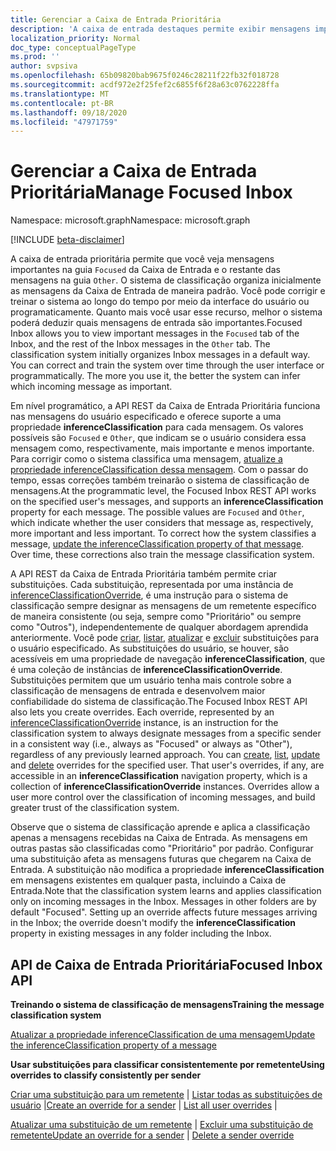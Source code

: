 ```yaml
---
title: Gerenciar a Caixa de Entrada Prioritária
description: 'A caixa de entrada destaques permite exibir mensagens importantes na `Focused` guia da caixa de entrada e o restante das mensagens da caixa de entrada na `Other` guia. O sistema de classificação '
localization_priority: Normal
doc_type: conceptualPageType
ms.prod: ''
author: svpsiva
ms.openlocfilehash: 65b09820bab9675f0246c28211f22fb32f018728
ms.sourcegitcommit: acdf972e2f25fef2c6855f6f28a63c0762228ffa
ms.translationtype: MT
ms.contentlocale: pt-BR
ms.lasthandoff: 09/18/2020
ms.locfileid: "47971759"
---
```

# <a name="manage-focused-inbox"></a><span data-ttu-id="4e3cd-103">Gerenciar a Caixa de Entrada Prioritária</span><span class="sxs-lookup"><span data-stu-id="4e3cd-103">Manage Focused Inbox</span></span>

<span data-ttu-id="4e3cd-104">Namespace: microsoft.graph</span><span class="sxs-lookup"><span data-stu-id="4e3cd-104">Namespace: microsoft.graph</span></span>

[!INCLUDE [beta-disclaimer](../../includes/beta-disclaimer.md)]

<span data-ttu-id="4e3cd-p101">A caixa de entrada prioritária permite que você veja mensagens importantes na guia `Focused` da Caixa de Entrada e o restante das mensagens na guia `Other`. O sistema de classificação organiza inicialmente as mensagens da Caixa de Entrada de maneira padrão. Você pode corrigir e treinar o sistema ao longo do tempo por meio da interface do usuário ou programaticamente. Quanto mais você usar esse recurso, melhor o sistema poderá deduzir quais mensagens de entrada são importantes.</span><span class="sxs-lookup"><span data-stu-id="4e3cd-p101">Focused Inbox allows you to view important messages in the `Focused` tab of the Inbox, and the rest of the Inbox messages in the `Other` tab. The classification system initially organizes Inbox messages in a default way. You can correct and train the system over time through the user interface or programmatically. The more you use it, the better the system can infer which incoming message as important.</span></span>

<span data-ttu-id="4e3cd-p102">Em nível programático, a API REST da Caixa de Entrada Prioritária funciona nas mensagens do usuário especificado e oferece suporte a uma propriedade **inferenceClassification** para cada mensagem. Os valores possíveis são `Focused` e `Other`, que indicam se o usuário considera essa mensagem como, respectivamente, mais importante e menos importante. Para corrigir como o sistema classifica uma mensagem, [atualize a propriedade inferenceClassification dessa mensagem](../api/message-update.md). Com o passar do tempo, essas correções também treinarão o sistema de classificação de mensagens.</span><span class="sxs-lookup"><span data-stu-id="4e3cd-p102">At the programmatic level, the Focused Inbox REST API works on the specified user's messages, and supports an **inferenceClassification** property for each message. The possible values are `Focused` and `Other`, which indicate whether the user considers that message as, respectively, more important and less important. To correct how the system classifies a message, [update the inferenceClassification property of that message](../api/message-update.md). Over time, these corrections also train the message classification system.</span></span>

<span data-ttu-id="4e3cd-p103">A API REST da Caixa de Entrada Prioritária também permite criar substituições. Cada substituição, representada por uma instância de [inferenceClassificationOverride](../resources/inferenceclassificationoverride.md), é uma instrução para o sistema de classificação sempre designar as mensagens de um remetente específico de maneira consistente (ou seja, sempre como "Prioritário" ou sempre como "Outros"), independentemente de qualquer abordagem aprendida anteriormente. Você pode [criar](../api/inferenceclassification-post-overrides.md), [listar](../api/inferenceclassification-list-overrides.md), [atualizar](../api/inferenceclassificationoverride-update.md) e [excluir](../api/inferenceclassificationoverride-delete.md) substituições para o usuário especificado. As substituições do usuário, se houver, são acessíveis em uma propriedade de navegação **inferenceClassification**, que é uma coleção de instâncias de **inferenceClassificationOverride**. Substituições permitem que um usuário tenha mais controle sobre a classificação de mensagens de entrada e desenvolvem maior confiabilidade do sistema de classificação.</span><span class="sxs-lookup"><span data-stu-id="4e3cd-p103">The Focused Inbox REST API also lets you create overrides. Each override, represented by an [inferenceClassificationOverride](../resources/inferenceclassificationoverride.md) instance, is an instruction for the classification system to always designate messages from a specific sender in a consistent way (i.e., always as "Focused" or always as "Other"), regardless of any previously learned approach. You can [create](../api/inferenceclassification-post-overrides.md), [list](../api/inferenceclassification-list-overrides.md), [update](../api/inferenceclassificationoverride-update.md) and [delete](../api/inferenceclassificationoverride-delete.md) overrides for the specified user. That user's overrides, if any, are accessible in an **inferenceClassification** navigation property, which is a collection of **inferenceClassificationOverride** instances. Overrides allow a user more control over the classification of incoming messages, and build greater trust of the classification system.</span></span>

<span data-ttu-id="4e3cd-p104">Observe que o sistema de classificação aprende e aplica a classificação apenas a mensagens recebidas na Caixa de Entrada. As mensagens em outras pastas são classificadas como "Prioritário" por padrão. Configurar uma substituição afeta as mensagens futuras que chegarem na Caixa de Entrada. A substituição não modifica a propriedade **inferenceClassification** em mensagens existentes em qualquer pasta, incluindo a Caixa de Entrada.</span><span class="sxs-lookup"><span data-stu-id="4e3cd-p104">Note that the classification system learns and applies classification only on incoming messages in the Inbox. Messages in other folders are by default "Focused". Setting up an override affects future messages arriving in the Inbox; the override doesn't modify the **inferenceClassification** property in existing messages in any folder including the Inbox.</span></span>

## <a name="focused-inbox-api"></a><span data-ttu-id="4e3cd-120">API de Caixa de Entrada Prioritária</span><span class="sxs-lookup"><span data-stu-id="4e3cd-120">Focused Inbox API</span></span>

<span data-ttu-id="4e3cd-121">**Treinando o sistema de classificação de mensagens**</span><span class="sxs-lookup"><span data-stu-id="4e3cd-121">**Training the message classification system**</span></span>

[<span data-ttu-id="4e3cd-122">Atualizar a propriedade inferenceClassification de uma mensagem</span><span class="sxs-lookup"><span data-stu-id="4e3cd-122">Update the inferenceClassification property of a message</span></span>](../api/message-update.md)


<span data-ttu-id="4e3cd-123">**Usar substituições para classificar consistentemente por remetente**</span><span class="sxs-lookup"><span data-stu-id="4e3cd-123">**Using overrides to classify consistently per sender**</span></span>

<span data-ttu-id="4e3cd-124">[Criar uma substituição para um remetente](../api/inferenceclassification-post-overrides.md)  |  [Listar todas as substituições de usuário](../api/inferenceclassification-list-overrides.md) |</span><span class="sxs-lookup"><span data-stu-id="4e3cd-124">[Create an override for a sender](../api/inferenceclassification-post-overrides.md) | [List all user overrides](../api/inferenceclassification-list-overrides.md) |</span></span>

<span data-ttu-id="4e3cd-125">[Atualizar uma substituição de um remetente](../api/inferenceclassificationoverride-update.md)  |  [Excluir uma substituição de remetente](../api/inferenceclassificationoverride-delete.md)</span><span class="sxs-lookup"><span data-stu-id="4e3cd-125">[Update an override for a sender](../api/inferenceclassificationoverride-update.md) | [Delete a sender override](../api/inferenceclassificationoverride-delete.md)</span></span>


